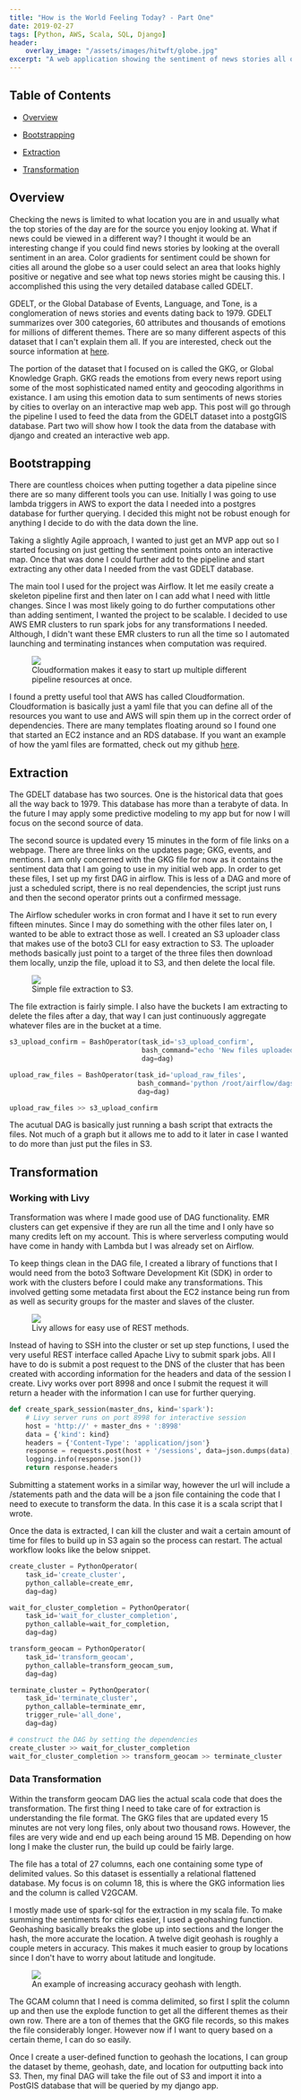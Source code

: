 ```yaml
---
title: "How is the World Feeling Today? - Part One"
date: 2019-02-27
tags: [Python, AWS, Scala, SQL, Django]
header:
    overlay_image: "/assets/images/hitwft/globe.jpg"
excerpt: "A web application showing the sentiment of news stories all over the globe."
---
```

## Table of Contents

- [Overview](#heading-1)

- [Bootstrapping](#heading-2)

- [Extraction](#heading-3)

- [Transformation](#heading-4)


## <a name="heading-1"></a>Overview

Checking the news is limited to what location you are in and usually what the top stories of the day are for the source you enjoy looking at. What if news could be viewed in a different way? I thought it would be an interesting change if you could find news stories by looking at the overall sentiment in an area. Color gradients for sentiment could be shown for cities all around the globe so a user could select an area that looks highly positive or negative and see what top news stories might be causing this. I accomplished this using the very detailed database called GDELT.

GDELT, or the Global Database of Events, Language, and Tone, is a conglomeration of news stories and events dating back to 1979. GDELT summarizes over 300 categories, 60 attributes and thousands of emotions for millions of different themes. There are so many different aspects of this dataset that I can't explain them all. If you are interested, check out the source information at [here](https://www.gdeltproject.org/). 

The portion of the dataset that I focused on is called the GKG, or Global Knowledge Graph. GKG reads the emotions from every news report using some of the most sophisticated named entity and geocoding algorithms in existance. I am using this emotion data to sum sentiments of news stories by cities to overlay on an interactive map web app. This post will go through the pipeline I used to feed the data from the GDELT dataset into a postgGIS database. Part two will show how I took the data from the database with django and created an interactive web app.

## <a name="heading-2"></a>Bootstrapping

There are countless choices when putting together a data pipeline since there are so many different tools you can use. Initially I was going to use lambda triggers in AWS to export the data I needed into a postgres database for further querying. I decided this might not be robust enough for anything I decide to do with the data down the line.

Taking a slightly Agile approach, I wanted to just get an MVP app out so I started focusing on just getting the sentiment points onto an interactive map. Once that was done I could further add to the pipeline and start extracting any other data I needed from the vast GDELT database.

The main tool I used for the project was Airflow. It let me easily create a skeleton pipeline first and then later on I can add what I need with little changes. Since I was most likely going to do further computations other than adding sentiment, I wanted the project to be scalable. I decided to use AWS EMR clusters to run spark jobs for any transformations I needed. Although, I didn't want these EMR clusters to run all the time so I automated launching and terminating instances when computation was required.

<figure>
	<img src="/assets/images/hitwft/cloudformation.png">
	<figcaption>Cloudformation makes it easy to start up multiple different pipeline resources at once.</figcaption>
</figure>

I found a pretty useful tool that AWS has called Cloudformation. Cloudformation is basically just a yaml file that you can define all of the resources you want to use and AWS will spin them up in the correct order of dependencies. There are many templates floating around so I found one that started an EC2 instance and an RDS database. If you want an example of how the yaml files are formatted, check out my github [here](https://github.com/brendonh8/gdelt-web-app).

## <a name="heading-3"></a>Extraction

The GDELT database has two sources. One is the historical data that goes all the way back to 1979. This database has more than a terabyte of data. In the future I may apply some predictive modeling to my app but for now I will focus on the second source of data. 

The second source is updated every 15 minutes in the form of file links on a webpage. There are three links on the updates page; GKG, events, and mentions. I am only concerned with the GKG file for now as it contains the sentiment data that I am going to use in my initial web app. In order to get these files, I set up my first DAG in airflow. This is less of a DAG and more of just a scheduled script, there is no real dependencies, the script just runs and then the second operator prints out a confirmed message.

The Airflow scheduler works in cron format and I have it set to run every fifteen minutes. Since I may do something with the other files later on, I wanted to be able to extract those as well. I created an S3 uploader class that makes use of the boto3 CLI for easy extraction to S3. The uploader methods basically just point to a target of the three files then download them locally, unzip the file, upload it to S3, and then delete the local file. 

<figure>
	<img src="/assets/images/hitwft/s3.png">
	<figcaption>Simple file extraction to S3.</figcaption>
</figure>

The file extraction is fairly simple. I also have the buckets I am extracting to delete the files after a day, that way I can just continuously aggregate whatever files are in the bucket at a time. 

```python
s3_upload_confirm = BashOperator(task_id='s3_upload_confirm',
                                 bash_command="echo 'New files uploaded to S3 raw buckets'",
                                 dag=dag)

upload_raw_files = BashOperator(task_id='upload_raw_files',
                                bash_command='python /root/airflow/dags/extract/raw_file_collection.py',
                                dag=dag)

upload_raw_files >> s3_upload_confirm
```

The acutual DAG is basically just running a bash script that extracts the files. Not much of a graph but it allows me to add to it later in case I wanted to do more than just put the files in S3.

## <a name="heading-4"></a>Transformation

### Working with Livy

Transformation was where I made good use of DAG functionality. EMR clusters can get expensive if they are run all the time and I only have so many credits left on my account. This is where serverless computing would have come in handy with Lambda but I was already set on Airflow.

To keep things clean in the DAG file, I created a library of functions that I would need from the boto3 Software Development Kit (SDK) in order to work with the clusters before I could make any transformations. This involved getting some metadata first about the EC2 instance being run from as well as security groups for the master and slaves of the cluster.

<figure>
	<img src="/assets/images/hitwft/livy.png">
	<figcaption>Livy allows for easy use of REST methods.</figcaption>
</figure>

Instead of having to SSH into the cluster or set up step functions, I used the very useful REST interface called Apache Livy to submit spark jobs. All I have to do is submit a post request to the DNS of the cluster that has been created with according information for the headers and data of the session I create. Livy works over port 8998 and once I submit the request it will return a header with the information I can use for further querying.

```python
def create_spark_session(master_dns, kind='spark'):
    # Livy server runs on port 8998 for interactive session
    host = 'http://' + master_dns + ':8998'
    data = {'kind': kind}
    headers = {'Content-Type': 'application/json'}
    response = requests.post(host + '/sessions', data=json.dumps(data), headers=headers)
    logging.info(response.json())
    return response.headers
```

Submitting a statement works in a similar way, however the url will include a /statements path and the data will be a json file containing the code that I need to execute to transform the data. In this case it is a scala script that I wrote.

Once the data is extracted, I can kill the cluster and wait a certain amount of time for files to build up in S3 again so the process can restart. The actual workflow looks like the below snippet.

```python
create_cluster = PythonOperator(
    task_id='create_cluster',
    python_callable=create_emr,
    dag=dag)

wait_for_cluster_completion = PythonOperator(
    task_id='wait_for_cluster_completion',
    python_callable=wait_for_completion,
    dag=dag)

transform_geocam = PythonOperator(
    task_id='transform_geocam',
    python_callable=transform_geocam_sum,
    dag=dag)

terminate_cluster = PythonOperator(
    task_id='terminate_cluster',
    python_callable=terminate_emr,
    trigger_rule='all_done',
    dag=dag)

# construct the DAG by setting the dependencies
create_cluster >> wait_for_cluster_completion
wait_for_cluster_completion >> transform_geocam >> terminate_cluster
```

### Data Transformation

Within the transform geocam DAG lies the actual scala code that does the transformation. The first thing I need to take care of for extraction is understanding the file format. The GKG files that are updated every 15 minutes are not very long files, only about two thousand rows. However, the files are very wide and end up each being around 15 MB. Depending on how long I make the cluster run, the build up could be fairly large. 

The file has a total of 27 columns, each one containing some type of delimited values. So this dataset is essentially a relational flattened database. My focus is on column 18, this is where the GKG information lies and the column is called V2GCAM.

I mostly made use of spark-sql for the extraction in my scala file. To make summing the sentiments for cities easier, I used a geohashing function. Geohashing basically breaks the globe up into sections and the longer the hash, the more accurate the location. A twelve digit geohash is roughly a couple meters in accuracy. This makes it much easier to group by locations since I don't have to worry about latitude and longitude. 

<figure>
	<img src="/assets/images/hitwft/geohash.jpg">
	<figcaption>An example of increasing accuracy geohash with length.</figcaption>
</figure>

The GCAM column that I need is comma delimited, so first I split the column up and then use the explode function to get all the different themes as their own row. There are a ton of themes that the GKG file records, so this makes the file considerably longer. However now if I want to query based on a certain theme, I can do so easily. 

Once I create a user-defined function to geohash the locations, I can group the dataset by theme, geohash, date, and location for outputting back into S3. Then, my final DAG will take the file out of S3 and import it into a PostGIS database that will be queried by my django app.